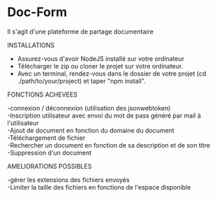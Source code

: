 # Doc-Form

Il s'agit d'une plateforme de partage documentaire

INSTALLATIONS</br>

 - Assurez-vous d'avoir NodeJS installé sur votre ordinateur</br>
 - Télécharger le zip ou cloner le projet sur votre ordinateur.</br>
 - Avec un terminal, rendez-vous dans le dossier de votre projet (cd ./path/to/your/project) et taper "npm install".</br>

FONCTIONS ACHEVEES</br>

-connexion / déconnexion (utilisation des jsonwebtoken)</br>
-Inscription utilisateur avec envoi du mot de pass généré par mail à l'utilisateur</br>
-Ajout de document en fonction du domaine du document</br>
-Téléchargement de fichier</br>
-Rechercher un document en fonction de sa description et de son titre</br>
-Suppression d'un document</br>


AMELIORATIONS POSSIBLES</br>

-gérer les extensions des fichiers envoyés</br>
-Limiter la taille des fichiers en fonctions de l'espace disponible</br>

